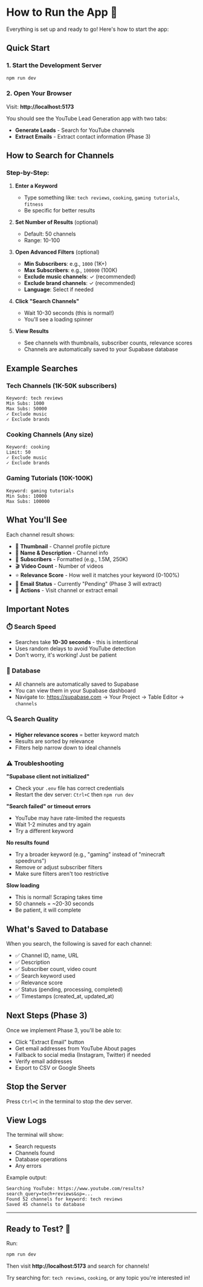 # How to Run the App 🚀

Everything is set up and ready to go! Here's how to start the app:

## Quick Start

### 1. Start the Development Server

```bash
npm run dev
```

### 2. Open Your Browser

Visit: **http://localhost:5173**

You should see the YouTube Lead Generation app with two tabs:
- **Generate Leads** - Search for YouTube channels
- **Extract Emails** - Extract contact information (Phase 3)

## How to Search for Channels

### Step-by-Step:

1. **Enter a Keyword**
   - Type something like: `tech reviews`, `cooking`, `gaming tutorials`, `fitness`
   - Be specific for better results

2. **Set Number of Results** (optional)
   - Default: 50 channels
   - Range: 10-100

3. **Open Advanced Filters** (optional)
   - **Min Subscribers**: e.g., `1000` (1K+)
   - **Max Subscribers**: e.g., `100000` (100K)
   - **Exclude music channels**: ✓ (recommended)
   - **Exclude brand channels**: ✓ (recommended)
   - **Language**: Select if needed

4. **Click "Search Channels"**
   - Wait 10-30 seconds (this is normal!)
   - You'll see a loading spinner

5. **View Results**
   - See channels with thumbnails, subscriber counts, relevance scores
   - Channels are automatically saved to your Supabase database

## Example Searches

### Tech Channels (1K-50K subscribers)
```
Keyword: tech reviews
Min Subs: 1000
Max Subs: 50000
✓ Exclude music
✓ Exclude brands
```

### Cooking Channels (Any size)
```
Keyword: cooking
Limit: 50
✓ Exclude music
✓ Exclude brands
```

### Gaming Tutorials (10K-100K)
```
Keyword: gaming tutorials
Min Subs: 10000
Max Subs: 100000
```

## What You'll See

Each channel result shows:
- 📸 **Thumbnail** - Channel profile picture
- 📝 **Name & Description** - Channel info
- 👥 **Subscribers** - Formatted (e.g., 1.5M, 250K)
- 🎬 **Video Count** - Number of videos
- ⭐ **Relevance Score** - How well it matches your keyword (0-100%)
- 📧 **Email Status** - Currently "Pending" (Phase 3 will extract)
- 🔗 **Actions** - Visit channel or extract email

## Important Notes

### ⏱️ Search Speed
- Searches take **10-30 seconds** - this is intentional
- Uses random delays to avoid YouTube detection
- Don't worry, it's working! Just be patient

### 💾 Database
- All channels are automatically saved to Supabase
- You can view them in your Supabase dashboard
- Navigate to: https://supabase.com → Your Project → Table Editor → `channels`

### 🔍 Search Quality
- **Higher relevance scores** = better keyword match
- Results are sorted by relevance
- Filters help narrow down to ideal channels

### ⚠️ Troubleshooting

**"Supabase client not initialized"**
- Check your `.env` file has correct credentials
- Restart the dev server: `Ctrl+C` then `npm run dev`

**"Search failed" or timeout errors**
- YouTube may have rate-limited the requests
- Wait 1-2 minutes and try again
- Try a different keyword

**No results found**
- Try a broader keyword (e.g., "gaming" instead of "minecraft speedruns")
- Remove or adjust subscriber filters
- Make sure filters aren't too restrictive

**Slow loading**
- This is normal! Scraping takes time
- 50 channels = ~20-30 seconds
- Be patient, it will complete

## What's Saved to Database

When you search, the following is saved for each channel:
- ✅ Channel ID, name, URL
- ✅ Description
- ✅ Subscriber count, video count
- ✅ Search keyword used
- ✅ Relevance score
- ✅ Status (pending, processing, completed)
- ✅ Timestamps (created_at, updated_at)

## Next Steps (Phase 3)

Once we implement Phase 3, you'll be able to:
- Click "Extract Email" button
- Get email addresses from YouTube About pages
- Fallback to social media (Instagram, Twitter) if needed
- Verify email addresses
- Export to CSV or Google Sheets

## Stop the Server

Press `Ctrl+C` in the terminal to stop the dev server.

## View Logs

The terminal will show:
- Search requests
- Channels found
- Database operations
- Any errors

Example output:
```
Searching YouTube: https://www.youtube.com/results?search_query=tech+reviews&sp=...
Found 52 channels for keyword: tech reviews
Saved 45 channels to database
```

---

## Ready to Test? 🎉

Run:
```bash
npm run dev
```

Then visit **http://localhost:5173** and search for channels!

Try searching for: `tech reviews`, `cooking`, or any topic you're interested in!
